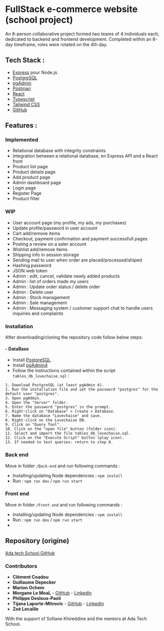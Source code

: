 # FullStack e-commerce website (school project)
An 8-person collaborative project formed two teams of 4 individuals each, dedicated to backend and frontend development. Completed within an 8-day timeframe, roles were rotated on the 4th day.


## Tech Stack :

* [Express](https://expressjs.com/) pour Node.js
* [PostgreSQL](https://www.postgresql.org/)
* [pgAdmin](https://www.pgadmin.org/)
* [Postman](https://www.postman.com/)
* [React](https://react.dev/)
* [Typescript](https://www.typescriptlang.org/)
* [Tailwind CSS](https://tailwindcss.com/)
* [GitHub](https://github.com/)


## Features :

### Implemented

* Relational database with integrity constraints
* Integration between a relational database, en Express API and a React front
* Product list page
* Product details page
* Add product page 
* Admin dashboard page 
* Login page
* Register Page
* Product filter


### WIP

* User account page (my profile, my ads, my purchases)
* Update profile/password in user account
* Cart add/remove items
* Checkout, payment confirmation and payment successfull pages
* Posting a review on a saler account 
* Wishlist add/remove items
* Shipping info in session storage
* Sending mail to user when order are placed/processed/shiped
* Hashing password
* JSON web token 
* Admin : edit, cancel, validate newly added products
* Admin : list of orders made my users
* Admin : Update order status / delete order
* Admin : Delete user
* Admin : Stock management
* Admin : Sale management
* Admin : Messaging system / customer support chat to handle users inquiries and complaints 


### Installation

After downloading/cloning the repository code follow below steps:


#### - DataBase

- Install [PostgreSQL](https://www.postgresql.org/) 
- Install [pgAdmin4](https://www.pgadmin.org/) 
- Follow the instructions contained within the script `tables_db_lovechaise.sql` :

```
1. Download PostgreSQL (at least pgAdmin 4).
2. Run the installation file and set the password "postgres" for the default user "postgres".
3. Open pgAdmin.
4. Open the "Server" folder.
5. Enter the password "postgres" in the prompt.
6. Right-click on "Database" > Create > Database.
7. Name the database "Lovechaise" and save.
8. Right-click on the Lovechaise DB.
9. Click on "Query Tool".
10. Click on the "open file" button (folder icon).
11. Select and import the file tables_db_lovechaise.sql.
12. Click on the "Execute Script" button (play icon).
13. If needed to test queries: return to step 8.
```

### Back end

Move in folder `/Back-end` and run following commands : 

- Installing/updating Node dependencies : `npm install`
- Run : `npm run dev` /  `npm run start` 

### Front end

Move in folder `/Front-end` and run following commands : 

- Installing/updating Node dependencies : `npm install`
- Run : `npm run dev` /  `npm run start`
- 

## Repository (origine)

[Ada tech School GitHub](https://github.com/adatechschool/projet-plateforme-de-vente-de-meubles-adalovechaises)

### Contributors

* **Clément Coadou**
* **Guillaume Depecker**
* **Marion Ochem**
* **Morgane Le MoaL** - [GitHub](https://github.com/M0nline) - [LinkedIn](https://www.linkedin.com/in/morganelemoal/)
* **Philippe Deslous-Paoli**
* **Tijana Laporte-Mitrovic** - [GitHub](https://github.com/Tiki102) - [LinkedIn](https://www.linkedin.com/in/tijana-laporte-mitrovic-b13859152/)
* **Zoé Lecaille**

With the support of Sofiane Khireddine and the mentors at Ada Tech School.




